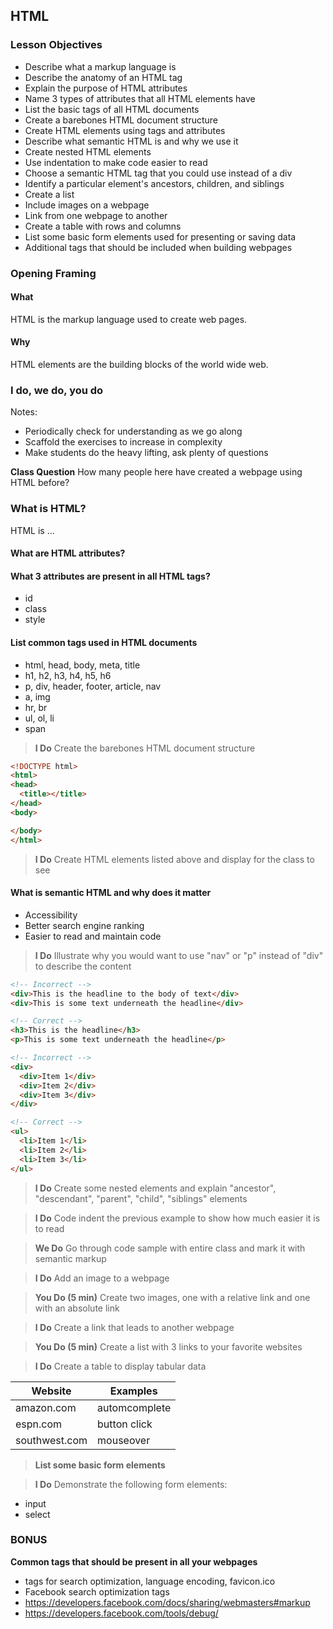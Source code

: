 ## HTML

### Lesson Objectives

* Describe what a markup language is
* Describe the anatomy of an HTML tag 
* Explain the purpose of HTML attributes
* Name 3 types of attributes that all HTML elements have 
* List the basic tags of all HTML documents
* Create a barebones HTML document structure 
* Create HTML elements using tags and attributes
* Describe what semantic HTML is and why we use it
* Create nested HTML elements
* Use indentation to make code easier to read 
* Choose a semantic HTML tag that you could use instead of a div 
* Identify a particular element&#39;s ancestors, children, and siblings
* Create a list
* Include images on a webpage
* Link from one webpage to another
* Create a table with rows and columns 
* List some basic form elements used for presenting or saving data
* Additional tags that should be included when building webpages

### Opening Framing

#### What
HTML is the markup language used to create web pages.

#### Why
HTML elements are the building blocks of the world wide web.

### I do, we do, you do
Notes: 
* Periodically check for understanding as we go along
* Scaffold the exercises to increase in complexity
* Make students do the heavy lifting, ask plenty of questions

**Class Question** 
How many people here have created a webpage using HTML before? 

### What is HTML? 

HTML is ... 

#### What are HTML attributes? 


#### What 3 attributes are present in all HTML tags? 

* id
* class
* style

#### List common tags used in HTML documents 

* html, head, body, meta, title
* h1, h2, h3, h4, h5, h6
* p, div, header, footer, article, nav
* a, img
* hr, br
* ul, ol, li
* span

> **I Do** Create the barebones HTML document structure 

```HTML
<!DOCTYPE html>
<html>
<head>
  <title></title>
</head>
<body>

</body>
</html>
```

> **I Do** Create HTML elements listed above and display for the class to see

#### What is semantic HTML and why does it matter

* Accessibility
* Better search engine ranking
* Easier to read and maintain code 

> **I Do** Illustrate why you would want to use "nav" or "p" instead of "div" to describe the content

```HTML
<!-- Incorrect -->
<div>This is the headline to the body of text</div>
<div>This is some text underneath the headline</div>

<!-- Correct -->
<h3>This is the headline</h3>
<p>This is some text underneath the headline</p>
```

```HTML
<!-- Incorrect -->
<div>
  <div>Item 1</div>
  <div>Item 2</div>
  <div>Item 3</div>
</div>

<!-- Correct -->
<ul>
  <li>Item 1</li>
  <li>Item 2</li>
  <li>Item 3</li>
</ul>
```

> **I Do** Create some nested elements and explain "ancestor", "descendant", "parent", "child", "siblings" elements





> **I Do** Code indent the previous example to show how much easier it is to read

> **We Do** Go through code sample with entire class and mark it with semantic markup 

> **I Do** Add an image to a webpage 

> **You Do (5 min)** Create two images, one with a relative link and one with an absolute link

> **I Do** Create a link that leads to another webpage

> **You Do (5 min)** Create a list with 3 links to your favorite websites

> **I Do** Create a table to display tabular data

Website       | Examples
------------- | ---------------------------------
amazon.com    | automcomplete
espn.com      | button click
southwest.com | mouseover 

> **List some basic form elements**

> **I Do** Demonstrate the following form elements: 
* input
* select

### BONUS

**Common tags that should be present in all your webpages**
* <meta> tags for search optimization, language encoding, favicon.ico
* Facebook search optimization tags 
* https://developers.facebook.com/docs/sharing/webmasters#markup
* https://developers.facebook.com/tools/debug/




